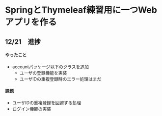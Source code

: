 # SpringとThymeleaf練習用に一つWebアプリを作る

## 12/21　進捗
#### やったこと
  - accountパッケージ以下のクラスを追加
    - ユーザの登録機能を実装
    - ユーザIDの重複登録時のエラー処理はまだ 
#### 課題
  - ユーザIDの重複登録を回避する処理
  - ログイン機能の実装
   